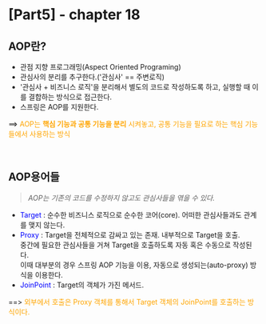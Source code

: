 
[Part5] - chapter 18
=========================

AOP란?
-----------------
- 관점 지향 프로그래밍(Aspect Oriented Programing)
- 관심사의 분리를 추구한다.('관심사' == 주변로직)
- '관심사 + 비즈니스 로직'을 분리해서 별도의 코드로 작성하도록 하고, 실행할 때 이를 결합하는 방식으로 접근한다.
- 스프링은 AOP를 지원한다.   

==> <span style="color:orange">AOP는 **핵심 기능과 공통 기능을 분리** 시켜놓고, 공통 기능을 필요로 하는 핵심 기능들에서 사용하는 방식</span>

<br>

## AOP용어들
> *AOP는 기존의 코드를 수정하지 않고도 관심사들을 엮을 수 있다.*   
- <span style="color:blue">Target</span> : 순수한 비즈니스 로직으로 순수한 코어(core). 어떠한 관심사들과도 관계를 맺지 않는다.    
- <span style="color:blue">Proxy</span> : Target을 전체적으로 감싸고 있는 존재. 내부적으로 Target을 호출.    
중간에 필요한 관심사들을 거쳐 Target을 호출하도록 자동 혹은 수동으로 작성된다.   
 이때 대부분의 경우 스프링 AOP 기능을 이용, 자동으로 생성되는(auto-proxy) 방식을 이용한다.
- <span style="color:blue">JoinPoint</span> : Target의 객체가 가진 메서드.   

==> <span style="color:orange">외부에서 호출은 Proxy 객체를 통해서 Target 객체의 JoinPoint를 호출하는 방식이다.</span>
 
 






